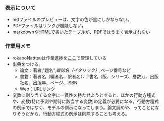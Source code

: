 
### 表示について

- mdファイルのプレビューは、文字の色が黒にしかならない。
- PDFファイルはリンクが機能しない。
- markdownやHTMLで書いたテーブルが、PDFではうまく表示されない


### 作業用メモ

- rokaboNatttsuは作業進捗を[ここ](https://github.com/users/rokaboNatttsu/projects/2)で管理している
- 出典をつける。
  - 論文：著者,"題名",*雑誌名（イタリック）*,ページ番号など
  - 書籍：著者名（編者名、訳者名）、『書名（版、シリーズ、巻数）』、出版社名、出版年、ページ、ISBN
  - Web：URLリンク
- 変数に割り当てる文字に一貫性を持たせようとすると、ほかの行動方程式や、変数(特に予測や期待に該当する変数)の定義が必要になる。行動方程式の例示ではなく、モデルの例示になってしまう。論文読めや、ってことになりそうだから、行動方程式の例示は削除することも考える。
